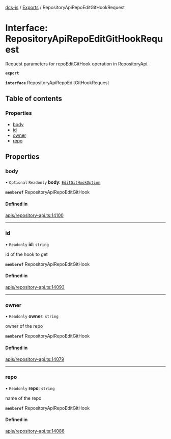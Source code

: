 [dcs-js](../README.md) / [Exports](../modules.md) / RepositoryApiRepoEditGitHookRequest

# Interface: RepositoryApiRepoEditGitHookRequest

Request parameters for repoEditGitHook operation in RepositoryApi.

**`export`**

**`interface`** RepositoryApiRepoEditGitHookRequest

## Table of contents

### Properties

- [body](RepositoryApiRepoEditGitHookRequest.md#body)
- [id](RepositoryApiRepoEditGitHookRequest.md#id)
- [owner](RepositoryApiRepoEditGitHookRequest.md#owner)
- [repo](RepositoryApiRepoEditGitHookRequest.md#repo)

## Properties

### <a id="body" name="body"></a> body

• `Optional` `Readonly` **body**: [`EditGitHookOption`](EditGitHookOption.md)

**`memberof`** RepositoryApiRepoEditGitHook

#### Defined in

[apis/repository-api.ts:14100](https://github.com/unfoldingWord/dcs-js/blob/b29eb7a/apis/repository-api.ts#L14100)

___

### <a id="id" name="id"></a> id

• `Readonly` **id**: `string`

id of the hook to get

**`memberof`** RepositoryApiRepoEditGitHook

#### Defined in

[apis/repository-api.ts:14093](https://github.com/unfoldingWord/dcs-js/blob/b29eb7a/apis/repository-api.ts#L14093)

___

### <a id="owner" name="owner"></a> owner

• `Readonly` **owner**: `string`

owner of the repo

**`memberof`** RepositoryApiRepoEditGitHook

#### Defined in

[apis/repository-api.ts:14079](https://github.com/unfoldingWord/dcs-js/blob/b29eb7a/apis/repository-api.ts#L14079)

___

### <a id="repo" name="repo"></a> repo

• `Readonly` **repo**: `string`

name of the repo

**`memberof`** RepositoryApiRepoEditGitHook

#### Defined in

[apis/repository-api.ts:14086](https://github.com/unfoldingWord/dcs-js/blob/b29eb7a/apis/repository-api.ts#L14086)
